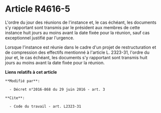 # Article R4616-5

L'ordre du jour des réunions de l'instance et, le cas échéant, les documents s'y rapportant sont transmis par le président
aux membres de cette instance huit jours au moins avant la date fixée pour la réunion, sauf cas exceptionnel justifié par
l'urgence. 

Lorsque l'instance est réunie dans le cadre d'un projet de restructuration et de compression des effectifs mentionné à
l'article L. 2323-31, l'ordre du jour et, le cas échéant, les documents s'y rapportant sont transmis huit jours au moins
avant la date fixée pour la réunion.

**Liens relatifs à cet article**

	**Modifié par**:

	  - Décret n°2016-868 du 29 juin 2016 - art. 3

	**Cite**:

	  - Code du travail - art. L2323-31
